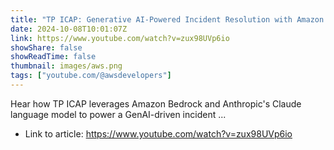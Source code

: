 ```yaml
---
title: "TP ICAP: Generative AI-Powered Incident Resolution with Amazon Bedrock"
date: 2024-10-08T10:01:07Z
link: https://www.youtube.com/watch?v=zux98UVp6io
showShare: false
showReadTime: false
thumbnail: images/aws.png
tags: ["youtube.com/@awsdevelopers"]
---
```

Hear how TP ICAP leverages Amazon Bedrock and Anthropic's Claude language model to power a GenAI-driven incident ...

- Link to article: https://www.youtube.com/watch?v=zux98UVp6io